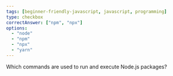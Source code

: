 ```yaml
---
tags: [beginner-friendly-javascript, javascript, programming]
type: checkbox
correctAnswer: ["npm", "npx"]
options:
  - "node"
  - "npm"
  - "npx"
  - "yarn"
---
```


Which commands are used to run and execute Node.js packages?

